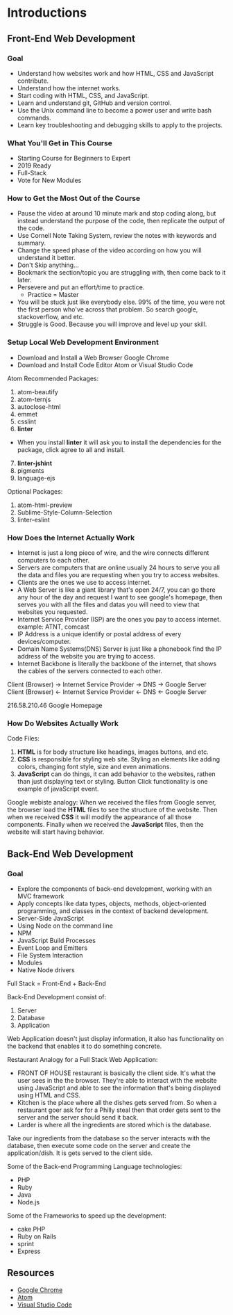 # Introductions

## Front-End Web Development

### Goal

- Understand how websites work and how HTML, CSS and JavaScript contribute.
- Understand how the internet works.
- Start coding with HTML, CSS, and JavaScript.
- Learn and understand git, GitHub and version control.
- Use the Unix command line to become a power user and write bash commands.
- Learn key troubleshooting and debugging skills to apply to the projects.

### What You'll Get in This Course

- Starting Course for Beginners to Expert
- 2019 Ready
- Full-Stack
- Vote for New Modules

### How to Get the Most Out of the Course

- Pause the video at around 10 minute mark and stop coding along, but instead understand the purpose of the code, then replicate the output of the code.
- Use Cornell Note Taking System, review the notes with keywords and summary.
- Change the speed phase of the video according on how you will understand it better.
- Don't Skip anything...
- Bookmark the section/topic you are struggling with, then come back to it later.
- Persevere and put an effort/time to practice.
  - Practice = Master
- You will be stuck just like everybody else. 99% of the time, you were not the first person who've across that problem. So search google, stackoverflow, and etc.
- Struggle is Good. Because you will improve and level up your skill.

### Setup Local Web Development Environment

- Download and Install a Web Browser Google Chrome
- Download and Install Code Editor Atom or Visual Studio Code

Atom Recommended Packages:

1. atom-beautify
2. atom-ternjs
3. autoclose-html
4. emmet
5. csslint
6. **linter**
  - When you install **linter** it will ask you to install the dependencies for the package, click agree to all and install. 
7. **linter-jshint**
8. pigments
9. language-ejs

Optional Packages:

1.  atom-html-preview
2.  Sublime-Style-Column-Selection
3.  linter-eslint

### How Does the Internet Actually Work

- Internet is just a long piece of wire, and the wire connects different computers to each other.
- Servers are computers that are online usually 24 hours to serve  you all the data and files you are requesting when you try to access websites.
- Clients are the ones we use to access internet.
- A Web Server is like a giant library that's open 24/7, you can go there any hour of the day and request I want to see google's homepage, then serves you with all the files and datas you will need to view that websites you requested.
- Internet Service Provider (ISP) are the ones you pay to access internet. example: ATNT, comcast
- IP Address is a unique identify or postal address of every devices/computer.
- Domain Name Systems(DNS) Server is just like a phonebook find the IP address of the website you are trying to access.
- Internet Backbone is literally the backbone of the internet, that shows the cables of the servers connected to each other.

Client (Browser) -> Internet Service Provider -> DNS -> Google Server  
Client (Browser) <- Internet Service Provider <- DNS <- Google Server

216.58.210.46 Google Homepage

### How Do Websites Actually Work

Code Files:

1. **HTML** is for body structure like headings, images buttons, and etc.
2. **CSS** is responsible for styling web site. Styling an elements like adding colors, changing font style, size and even animations.
3. **JavaScript** can do things, it can add behavior to the websites, rathen than just displaying text or styling. Button Click functionality is one example of javaScript event.

Google webiste analogy: When we received the files from Google server, the browser load the **HTML** files to see the structure of the website. Then when we received **CSS** it will modify the appearance of all those components. Finally when we received the **JavaScript** files, then the website will start having behavior. 


## Back-End Web Development

### Goal

- Explore the components of back-end development, working with an MVC framework
- Apply concepts like data types, objects, methods, object-oriented programming, and classes in the context of backend development.
- Server-Side JavaScript
- Using Node on the command line
- NPM
- JavaScript Build Processes
- Event Loop and Emitters
- File System Interaction
- Modules
- Native Node drivers

Full Stack = Front-End + Back-End

Back-End Development consist of:

1. Server
2. Database
3. Application

Web Application doesn't just display information, it also has functionality on the backend that enables it to do something concrete.

Restaurant Analogy for a Full Stack Web Application:

- FRONT OF HOUSE restaurant is basically the client side. It's what the user sees in the the browser. They're able to interact with the website using JavaScript and able to see the information that's being displayed using HTML and CSS.
- Kitchen is the place where all the dishes gets served from. So when a restaurant goer ask for for a Philly steal then that order gets sent to the server and the server should send it back.
- Larder is where all the ingredients are stored which is the database.


Take our ingredients from the database so the server interacts with the database, then execute some code on the server and create the application/dish. It is gets served to the client side.

Some of the Back-end Programming Language technologies:

- PHP
- Ruby
- Java
- Node.js

Some of the Frameworks to speed up the development:

- cake PHP
- Ruby on Rails
- sprint
- Express 


## Resources

- [Google Chrome](https://www.google.com/chrome/)
- [Atom](https://atom.io/)
- [Visual Studio Code](https://code.visualstudio.com/download)